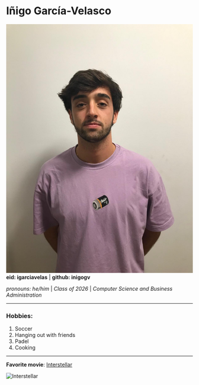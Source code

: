 # Iñigo García-Velasco
![Image](image.jpeg)
**eid: igarciavelas** | **github: inigogv**

*pronouns: he/him* | *Class of 2026* | *Computer Science and Business Administration*

---
### **Hobbies**:
1. Soccer 
2. Hanging out with friends
3. Padel
4. Cooking

---
**Favorite movie**: [Interstellar](https://www.imdb.com/es-es/title/tt0816692/)

![Interstellar](https://encrypted-tbn0.gstatic.com/images?q=tbn:ANd9GcQE1beX5NmDZEd_vN2gja1SCmN6RW7kMwb_xsx9nHrHseAadgMQIFvIs1V8Hy7aG7flV_Tt2g)
